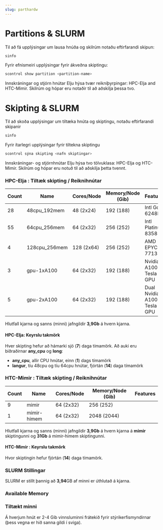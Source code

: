 ```yaml
---
slug: parthardw
---
```


# Partitions & SLURM

Til að fá upplýsingar um lausa hnúða og skilrúm notaðu eftirfarandi skipun:

```bash
sinfo
```

Fyrir efnismeiri upplýsingar fyrir ákveðna skiptingu:


```bash
scontrol show partition <partition-name>
```

Innskráningar og stjórn hnútar Elju hýsa tvær reikniþyrpingar: 
HPC-Elja and HTC-Mimir. 
Skilrúm og hópar eru notaðir til að aðskilja þessa tvo.

# Skipting & SLURM

Til að skoða upplýsingar um tiltæka hnúta og skiptingu, notaðu
eftirfarandi skipanir

``` bash
sinfo
```

Fyrir ítarlegri upplýsingar fyrir tiltekna skiptingu

``` bash
scontrol sýna skipting <nafn skiptingar>
```

Innskráningar- og stjórnhnútar Elju
hýsa tvo tölvuklasa: HPC-Elja og HTC-Mimir. Skilrúm og hópar
eru notuð til að aðskilja þetta tvennt.

### HPC-Elja : Tiltæk skipting / Reiknihnútar

| Count |  Name | Cores/Node | Memory/Node (Gib) | Features        |
|-------|----------|------------|-------------------|-----------------|
| 28    | 48cpu_192mem  | 48 (2x24)     | 192 (188)      | Intl Gold 6248R                |
| 55    | 64cpu_256mem  | 64 (2x32)     | 256 (252)     | Intl Platinum 8358               |
| 4    | 128cpu_256mem  | 128 (2x64)     | 256 (252)     | AMD EPYC 7713                |
| 3     | gpu-1xA100    | 64 (2x32)     | 192 (188)   | Nvidia A100 Tesla GPU |
| 5     | gpu-2xA100    | 64 (2x32)     | 192 (188)   | Dual Nvidia A100 Tesla GPU |

Hlutfall kjarna og sanns (minni) jafngildir **3,9Gb** á hvern kjarna.

#### HPC-Elja: Keyrslu takmörk

Hver skipting hefur að hámarki sjö (**7**) daga tímamörk. Að auki eru biðraðirnar **any_cpu** og **long**:
- **any_cpu**, allir CPU hnútar, einn (**1**) dags tímamörk
- **langur**, tíu 48cpu og tíu 64cpu hnútar, fjórtán (**14**) daga tímamörk

### HTC-Mimir : Tiltæk skipting / Reiknihnútar
| Count |  Name | Cores/Node | Memory/Node (Gib) | Features        |
|-------|----------|------------|-------------------|-----------------|
| 9    | mimir  | 64 (2x32)       | 256 (252)     |                 |
| 1     | mimir-himem    | 64 (2x32)       | 2048 (2044)             |                 |

Hlutfall kjarna og sanns (minni) jafngildir **3,9Gb** á hvern kjarna á **mimir** skiptingunni og **31Gb** á mimir-himem skiptingunni.

#### HTC-Mimir : Keyrslu takmörk

Hvor skiptingin hefur fjórtán (**14**) daga tímamörk.

### SLURM Stillingar

SLURM er stillt þannig að **3,94**GB af minni er úthlutað á kjarna.

### Available Memory

### Tiltækt minni

Á hverjum hnút er 2-4 Gib vinnsluminni frátekið fyrir stýrikerfismyndirnar (þess vegna er hið sanna gildi í sviga).


